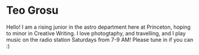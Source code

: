# Teo Grosu

Hello! I am a rising junior in the astro department here at Princeton, hoping to minor in Creative Writing. I love photogtaphy, and travelling, and I play music on the radio station Saturdays from 7-9 AM! Please tune in if you can :)

